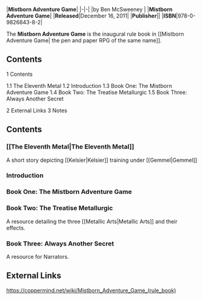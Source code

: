 |**Mistborn Adventure Game**|
|-|-|
|by  Ben McSweeney |
|**Mistborn Adventure Game**|
|**Released**|December 16, 2011|
|**Publisher**||
|**ISBN**|978-0-9826843-8-2|

The **Mistborn Adventure Game** is the inaugural rule book in [[Mistborn Adventure Game\| the pen and paper RPG of the same name]].

## Contents

1 Contents

1.1 The Eleventh Metal
1.2 Introduction
1.3 Book One: The Mistborn Adventure Game
1.4 Book Two: The Treatise Metallurgic
1.5 Book Three: Always Another Secret


2 External Links
3 Notes


## Contents
### [[The Eleventh Metal\|The Eleventh Metal]]
A short story depicting [[Kelsier\|Kelsier]] training under [[Gemmel\|Gemmel]]

### Introduction
### Book One: The Mistborn Adventure Game
### Book Two: The Treatise Metallurgic
A resource detailing the three [[Metallic Arts\|Metallic Arts]] and their effects.

### Book Three: Always Another Secret
A resource for Narrators.

## External Links



https://coppermind.net/wiki/Mistborn_Adventure_Game_(rule_book)